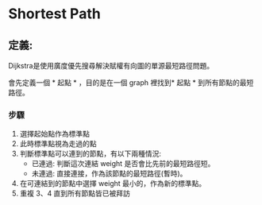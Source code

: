# Shortest Path

## 定義:

Dijkstra是使用廣度優先搜尋解決賦權有向圖的單源最短路徑問題。

會先定義一個 * 起點 *  ，目的是在一個 graph 裡找到* 起點 * 到所有節點的最短路徑。

### 步驟
1. 選擇起始點作為標準點
2. 此時標準點視為走過的點
3. 判斷標準點可以連到的節點，有以下兩種情況:
    - 已連過: 判斷這次連結 weight 是否會比先前的最短路徑短。
    - 未連過: 直接連接，作為該節點的最短路徑(暫時)。
4. 在可連結到的節點中選擇 weight 最小的，作為新的標準點。
5. 重複 3、4 直到所有節點皆已被拜訪
